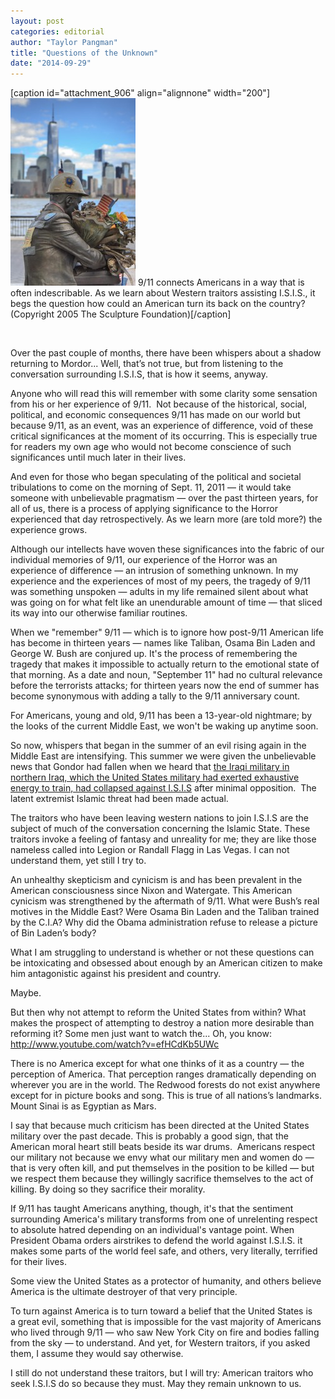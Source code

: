 ```yaml
---
layout: post
categories: editorial
author: "Taylor Pangman"
title: "Questions of the Unknown"
date: "2014-09-29"
---
```


\[caption id="attachment\_906" align="alignnone" width="200"\][![9/11 connects Americans in a way that is often indescribable. As we learn about Western traitors assisting I.S.I.S., it begs the question how could an American turn its back on the country? (Copyright 2005 The Sculpture Foundation) ](/img/9.11-200x300.jpg)](http://www.thehighscreen.com/wp-content/uploads/2014/09/9.11.jpg) 9/11 connects Americans in a way that is often indescribable. As we learn about Western traitors assisting I.S.I.S., it begs the question how could an American turn its back on the country?  
(Copyright 2005 The Sculpture Foundation)\[/caption\]

 

Over the past couple of months, there have been whispers about a shadow returning to Mordor... Well, that’s not true, but from listening to the conversation surrounding I.S.I.S, that is how it seems, anyway.

Anyone who will read this will remember with some clarity some sensation from his or her experience of 9/11.  Not because of the historical, social, political, and economic consequences 9/11 has made on our world but because 9/11, as an event, was an experience of difference, void of these critical significances at the moment of its occurring. This is especially true for readers my own age who would not become conscience of such significances until much later in their lives.

And even for those who began speculating of the political and societal tribulations to come on the morning of Sept. 11, 2011 — it would take someone with unbelievable pragmatism — over the past thirteen years, for all of us, there is a process of applying significance to the Horror experienced that day retrospectively. As we learn more (are told more?) the experience grows.

Although our intellects have woven these significances into the fabric of our individual memories of 9/11, our experience of the Horror was an experience of difference — an intrusion of something unknown. In my experience and the experiences of most of my peers, the tragedy of 9/11 was something unspoken — adults in my life remained silent about what was going on for what felt like an unendurable amount of time — that sliced its way into our otherwise familiar routines.

When we "remember" 9/11 — which is to ignore how post-9/11 American life has become in thirteen years — names like Taliban, Osama Bin Laden and George W. Bush are conjured up. It's the process of remembering the tragedy that makes it impossible to actually return to the emotional state of that morning. As a date and noun, "September 11" had no cultural relevance before the terrorists attacks; for thirteen years now the end of summer has become synonymous with adding a tally to the 9/11 anniversary count.

For Americans, young and old, 9/11 has been a 13-year-old nightmare; by the looks of the current Middle East, we won't be waking up anytime soon.

So now, whispers that began in the summer of an evil rising again in the Middle East are intensifying. This summer we were given the unbelievable news that Gondor had fallen when we heard that [the Iraqi military in northern Iraq, which the United States military had exerted exhaustive energy to train, had collapsed against I.S.I.S](http://www.washingtonpost.com/world/iraqi-military-facing-psychological-collapse-after-losses-desertions/2014/06/22/88ed659a-fa4a-11e3-8176-f2c941cf35f1_story.html) after minimal opposition.  The latent extremist Islamic threat had been made actual.

The traitors who have been leaving western nations to join I.S.I.S are the subject of much of the conversation concerning the Islamic State. These traitors invoke a feeling of fantasy and unreality for me; they are like those nameless called into Legion or Randall Flagg in Las Vegas. I can not understand them, yet still I try to.

An unhealthy skepticism and cynicism is and has been prevalent in the American consciousness since Nixon and Watergate. This American cynicism was strengthened by the aftermath of 9/11. What were Bush’s real motives in the Middle East? Were Osama Bin Laden and the Taliban trained by the C.I.A? Why did the Obama administration refuse to release a picture of Bin Laden’s body?

What I am struggling to understand is whether or not these questions can be intoxicating and obsessed about enough by an American citizen to make him antagonistic against his president and country. 

Maybe.

But then why not attempt to reform the United States from within? What makes the prospect of attempting to destroy a nation more desirable than reforming it? Some men just want to watch the... Oh, you know: http://www.youtube.com/watch?v=efHCdKb5UWc

There is no America except for what one thinks of it as a country — the perception of America. That perception ranges dramatically depending on wherever you are in the world. The Redwood forests do not exist anywhere except for in picture books and song. This is true of all nations’s landmarks. Mount Sinai is as Egyptian as Mars.

I say that because much criticism has been directed at the United States military over the past decade. This is probably a good sign, that the American moral heart still beats beside its war drums.  Americans respect our military not because we envy what our military men and women do — that is very often kill, and put themselves in the position to be killed — but we respect them because they willingly sacrifice themselves to the act of killing. By doing so they sacrifice their morality.

If 9/11 has taught Americans anything, though, it's that the sentiment surrounding America's military transforms from one of unrelenting respect to absolute hatred depending on an individual's vantage point. When President Obama orders airstrikes to defend the world against I.S.I.S. it makes some parts of the world feel safe, and others, very literally, terrified for their lives.

Some view the United States as a protector of humanity, and others believe America is the ultimate destroyer of that very principle.

To turn against America is to turn toward a belief that the United States is a great evil, something that is impossible for the vast majority of Americans who lived through 9/11 — who saw New York City on fire and bodies falling from the sky — to understand. And yet, for Western traitors, if you asked them, I assume they would say otherwise.

I still do not understand these traitors, but I will try: American traitors who seek I.S.I.S do so because they must. May they remain unknown to us.


